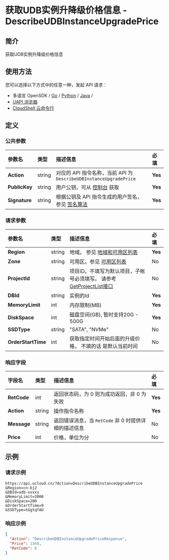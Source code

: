 # 获取UDB实例升降级价格信息 - DescribeUDBInstanceUpgradePrice

## 简介

获取UDB实例升降级价格信息






## 使用方法

您可以选择以下方式中的任意一种，发起 API 请求：
- 多语言 OpenSDK / [Go](https://github.com/ucloud/ucloud-sdk-go) / [Python](https://github.com/ucloud/ucloud-sdk-python3) / [Java](https://github.com/ucloud/ucloud-sdk-java) /
- [UAPI 浏览器](https://console.ucloud.cn/uapi/detail?id=DescribeUDBInstanceUpgradePrice)
- [CloudShell 云命令行](https://shell.ucloud.cn/)


## 定义

### 公共参数

| 参数名 | 类型 | 描述信息 | 必填 |
|:---|:---|:---|:---|
| **Action**     | string  | 对应的 API 指令名称，当前 API 为 `DescribeUDBInstanceUpgradePrice`                        | **Yes** |
| **PublicKey**  | string  | 用户公钥，可从 [控制台](https://console.ucloud.cn/uapi/apikey) 获取                                             | **Yes** |
| **Signature**  | string  | 根据公钥及 API 指令生成的用户签名，参见 [签名算法](api/summary/signature.md)  | **Yes** |

### 请求参数

| 参数名 | 类型 | 描述信息 | 必填 |
|:---|:---|:---|:---|
| **Region** | string | 地域。 参见 [地域和可用区列表](https://docs.ucloud.cn/api/summary/regionlist) |**Yes**|
| **Zone** | string | 可用区。参见 [可用区列表](https://docs.ucloud.cn/api/summary/regionlist) |No|
| **ProjectId** | string | 项目ID。不填写为默认项目，子帐号必须填写。 请参考[GetProjectList接口](https://docs.ucloud.cn/api/summary/get_project_list) |No|
| **DBId** | string | 实例的Id |**Yes**|
| **MemoryLimit** | int | 内存限制(MB) |**Yes**|
| **DiskSpace** | int | 磁盘空间(GB), 暂时支持20G - 500G |**Yes**|
| **SSDType** | string | "SATA", "NVMe" |No|
| **OrderStartTime** | int | 获取指定时间开始后面的升级价格， 不填的话 是默认当前时间 |No|

### 响应字段

| 字段名 | 类型 | 描述信息 | 必填 |
|:---|:---|:---|:---|
| **RetCode** | int | 返回状态码，为 0 则为成功返回，非 0 为失败 |**Yes**|
| **Action** | string | 操作指令名称 |**Yes**|
| **Message** | string | 返回错误消息，当 `RetCode` 非 0 时提供详细的描述信息 |No|
| **Price** | int | 价格，单位为分 |No|




## 示例

### 请求示例
    
```
https://api.ucloud.cn/?Action=DescribeUDBInstanceUpgradePrice
&Region=cn-bj2
&DBId=udb-xxxxx
&MemoryLimit=2000
&DiskSpace=200
&OrderStartTime=9
&SSDType=tGgtqfAU
```

### 响应示例
    
```json
{
  "Action": "DescribeUDBInstanceUpgradePriceResponse",
  "Price": 1360,
  "RetCode": 0
}
```





